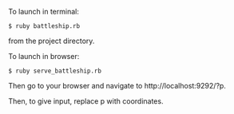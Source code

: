 To launch in terminal:
```
$ ruby battleship.rb
```
from the project directory.

To launch in browser:

```
$ ruby serve_battleship.rb
```

Then go to your browser and navigate to http://localhost:9292/?p.

Then, to give input, replace p with coordinates.
